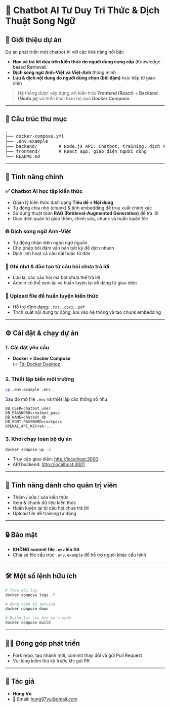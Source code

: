 # 🤖 Chatbot AI Tư Duy Tri Thức & Dịch Thuật Song Ngữ

## 🧠 Giới thiệu dự án

Dự án phát triển một chatbot AI với các khả năng nổi bật:

- **Học và trả lời dựa trên kiến thức do người dùng cung cấp** (Knowledge-based Retrieval)
- **Dịch song ngữ Anh-Việt và Việt-Anh** thông minh
- **Lưu & dịch nội dung do người dùng chọn (bôi đậm)** trực tiếp từ giao diện

> Hệ thống được xây dựng với kiến trúc **Frontend (React)** + **Backend (Node.js)** và triển khai toàn bộ qua **Docker Compose**.

---

## 📂 Cấu trúc thư mục

<pre>
.
├── docker-compose.yml
├── .env.example
├── backend/        # Node.js API: Chatbot, training, dịch ngôn ngữ
├── frontend/       # React app: giao diện người dùng
└── README.md
</pre>

---

## 🚀 Tính năng chính

### ✅ Chatbot AI học tập kiến thức

- Quản lý kiến thức dưới dạng **Tiêu đề + Nội dung**
- Tự động chia nhỏ (chunk) & tính embedding để truy xuất chính xác
- Sử dụng thuật toán **RAG (Retrieval-Augmented Generation)** để trả lời
- Giao diện quản trị giúp thêm, chỉnh sửa, chunk và huấn luyện file

### 🌐 Dịch song ngữ Anh-Việt

- Tự động nhận diện ngôn ngữ nguồn
- Cho phép bôi đậm văn bản bất kỳ để dịch nhanh
- Dịch linh hoạt cả câu dài hoặc từ đơn

### 📌 Ghi nhớ & đào tạo từ câu hỏi chưa trả lời

- Lưu lại các câu hỏi mà bot chưa thể trả lời
- Admin có thể xem lại và huấn luyện lại dễ dàng từ giao diện

### 📁 Upload file để huấn luyện kiến thức

- Hỗ trợ định dạng: `.txt`, `.docx`, `.pdf`
- Trích xuất nội dung tự động, lưu vào hệ thống và tạo chunk embedding

---

## ⚙️ Cài đặt & chạy dự án

### 1. Cài đặt yêu cầu

- **Docker + Docker Compose**  
  👉 [Tải Docker Desktop](https://www.docker.com/products/docker-desktop)

### 2. Thiết lập biến môi trường

```bash
cp .env.example .env
```
Sau đó mở file `.env` và thiết lập các thông số như:

```env
DB_USER=chatbot_user
DB_PASSWORD=chatbot_pass
DB_NAME=chatbot_db
DB_ROOT_PASSWORD=rootpass
OPENAI_API_KEY=sk-...
```

### 3. Khởi chạy toàn bộ dự án

```bash
docker compose up -d
```

- Truy cập giao diện: [http://localhost:3000](http://localhost:3000)
- API backend: [http://localhost:3001](http://localhost:3001)

---

## 🧪 Tính năng dành cho quản trị viên

- Thêm / sửa / xóa kiến thức
- Xem & chunk dữ liệu kiến thức
- Huấn luyện lại từ câu hỏi chưa trả lời
- Upload file để training tự động

---

## 🔒 Bảo mật

- **KHÔNG commit file `.env` lên Git**
- Chia sẻ file cấu trúc `.env.example` để hỗ trợ người khác cấu hình

---

## 🛠 Một số lệnh hữu ích

```bash
# Theo dõi log
docker compose logs -f

# Dừng toàn bộ service
docker compose down

# Build lại sau khi sửa code
docker compose build
```

---

## 👨‍💻 Đóng góp phát triển

- Fork repo, tạo nhánh mới, commit thay đổi và gửi Pull Request
- Vui lòng kiểm thử kỹ trước khi gửi PR

---

## 👤 Tác giả

- **Hùng Vũ**
- 📧 Email: hung97vu@gmail.com